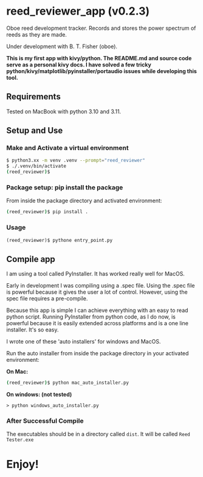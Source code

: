 # reed_reviewer_app (v0.2.3)
Oboe reed development tracker. Records and stores the power spectrum
of reeds as they are made. 

Under development with B. T. Fisher (oboe).

**This is my first app with kivy/python. The README.md and source code serve as
a personal kivy docs. I have solved a few tricky
python/kivy/matplotlib/pyinstaller/portaudio issues while developing this tool.**

## Requirements

Tested on MacBook with python 3.10 and 3.11.

## Setup and Use


### Make and Activate a virtual environment

```bash
$ python3.xx -m venv .venv --prompt="reed_reviewer"
$ ./.venv/bin/activate
(reed_reviewer)$
```

### Package setup: pip install the package

From inside the package directory and activated environment:

```bash
(reed_reviewer)$ pip install .
```

### Usage

```python
(reed_reviewer)$ pythone entry_point.py
```

## Compile app

I am using a tool called PyInstaller. It has worked really well for MacOS.

Early in development I was compiling using a .spec file. Using the .spec file
is powerful because it gives the user a lot of control. However, using the spec
file requires a pre-compile. 

Because this app is simple I can achieve everything with an easy to read python
script. Running PyInstaller from python code, as I do now, is powerful because
it is easily extended across platforms and is a one line installer. It's so
easy.

I wrote one of these 'auto installers' for windows and MacOS.

Run the auto installer from inside the package directory in your activated
environment:

**On Mac:**

```bash
(reed_reviewer)$ python mac_auto_installer.py
```

**On windows: (not tested)**

```
> python windows_auto_installer.py
```

### After Successful Compile

The executables should be in a directory called `dist`. It will be called `Reed Tester.exe`

# Enjoy!

